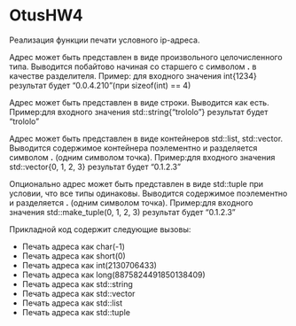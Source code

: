 # OtusHW4

Реализация функции печати условного ip-адреса.

Адрес может быть представлен в виде произвольного целочисленного типа. Выводится побайтово начиная со старшего с символом **.** в качестве разделителя.
Пример: для входного значения int{1234} результат будет “0.0.4.210”(при sizeof(int) == 4)

Адрес может быть представлен в виде строки. Выводится как есть. Пример:для входного значения std::string{“trololo”} результат будет “trololo”

Адрес может быть представлен в виде контейнеров std::list, std::vector. Выводится содержимое контейнера поэлементно и разделяется символом  **.** (одним символом точка).
Пример:для входного значения std::vector{0, 1, 2, 3} результат будет “0.1.2.3”

Опционально адрес может быть представлен в виде std::tuple при условии, что все типы одинаковы. 
Выводится содержимое поэлементно и разделяется **.** (одним символом точка). Пример:для входного значения std::make_tuple(0, 1, 2, 3) результат будет “0.1.2.3” 

Прикладной код содержит следующие вызовы:
* Печать адреса как  char(-1)
* Печать адреса как  short(0)
* Печать адреса как  int(2130706433)
* Печать адреса как  long(8875824491850138409)
* Печать адреса как  std::string
* Печать адреса как  std::vector
* Печать адреса как  std::list
* Печать адреса как  std::tuple
